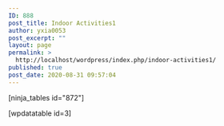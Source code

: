 ```yaml
---
ID: 888
post_title: Indoor Activities1
author: yxia0053
post_excerpt: ""
layout: page
permalink: >
  http://localhost/wordpress/index.php/indoor-activities1/
published: true
post_date: 2020-08-31 09:57:04
---
```

<!-- wp:shortcode -->
[ninja_tables id="872"]
<!-- /wp:shortcode -->

<!-- wp:wpdatatables/wpdatatables-gutenberg-block {"short_code":"[wpdatatable id=3]","tableID":"3"} -->
<div class="wp-block-wpdatatables-wpdatatables-gutenberg-block">[wpdatatable id=3]</div>
<!-- /wp:wpdatatables/wpdatatables-gutenberg-block -->